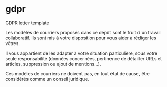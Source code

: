 # gdpr
GDPR letter template

Les modèles de courriers proposés dans ce dépôt sont le fruit d'un travail collaboratif. Ils sont mis à votre disposition pour vous aider à rédiger les vôtres.

Il vous appartient de les adapter à votre situation particulière, sous votre seule responsabilité (données concernées, pertinence de détailler URLs et articles, suppression 
ou ajout de mentions...).

Ces modèles de courriers ne doivent pas, en tout état de cause, être considérés comme un conseil juridique.
